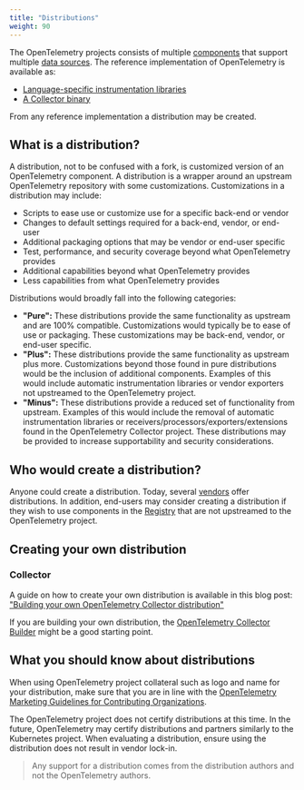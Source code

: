 ```yaml
---
title: "Distributions"
weight: 90
---
```


The OpenTelemetry projects consists of multiple [components](../components)
that support multiple [data sources](../data-sources). The reference
implementation of OpenTelemetry is available as:

- [Language-specific instrumentation libraries](../instrumenting)
- [A Collector binary](../data-collection)

From any reference implementation a distribution may be created.

## What is a distribution?

A distribution, not to be confused with a fork, is customized version of an
OpenTelemetry component. A distribution is a wrapper around an upstream
OpenTelemetry repository with some customizations. Customizations in a
distribution may include:

- Scripts to ease use or customize use for a specific back-end or vendor
- Changes to default settings required for a back-end, vendor, or end-user
- Additional packaging options that may be vendor or end-user specific
- Test, performance, and security coverage beyond what OpenTelemetry provides
- Additional capabilities beyond what OpenTelemetry provides
- Less capabilities from what OpenTelemetry provides

Distributions would broadly fall into the following categories:

- **"Pure":** These distributions provide the same functionality as upstream and
  are 100% compatible. Customizations would typically be to ease of use or
  packaging. These customizations may be back-end, vendor, or end-user
  specific.
- **"Plus":** These distributions provide the same functionality as upstream plus
  more. Customizations beyond those found in pure distributions would be the
  inclusion of additional components. Examples of this would include automatic
  instrumentation libraries or vendor exporters not upstreamed to the
  OpenTelemetry project.
- **"Minus":** These distributions provide a reduced set of functionality from
  upstream. Examples of this would include the removal of automatic
  instrumentation libraries or receivers/processors/exporters/extensions found
  in the OpenTelemetry Collector project. These distributions may be provided
  to increase supportability and security considerations.

## Who would create a distribution?

Anyone could create a distribution. Today, several [vendors](../../../vendors)
offer distributions. In addition, end-users may consider creating a
distribution if they wish to use components in the
[Registry](../../../registry) that are not upstreamed to the OpenTelemetry
project.

## Creating your own distribution

### Collector

A guide on how to create your own distribution is available in this blog post:
["Building your own OpenTelemetry Collector distribution"](https://medium.com/p/42337e994b63)

If you are building your own distribution, the [OpenTelemetry Collector
Builder](https://github.com/open-telemetry/opentelemetry-collector/tree/main/cmd/builder)
might be a good starting point.

## What you should know about distributions

When using OpenTelemetry project collateral such as logo and name for your
distribution, make sure that you are in line with the [OpenTelemetry Marketing
Guidelines for Contributing Organizations][guidelines].

The OpenTelemetry project does not certify distributions at this time. In the
future, OpenTelemetry may certify distributions and partners similarly to the
Kubernetes project. When evaluating a distribution, ensure using the
distribution does not result in vendor lock-in.

> Any support for a distribution comes from the distribution authors and
> not the OpenTelemetry authors.

[guidelines]: https://github.com/open-telemetry/community/blob/main/marketing-guidelines.md
